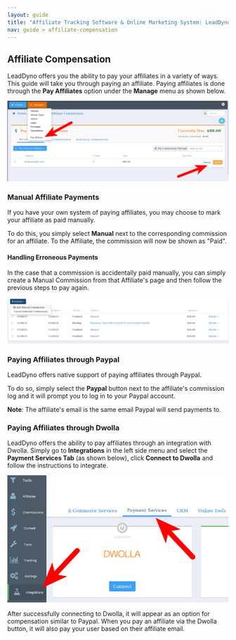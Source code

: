 ```yaml
---
layout: guide
title: "Affiliate Tracking Software & Online Marketing System: LeadDyno"
nav: guide > affiliate-compensation
---
```


## Affiliate Compensation

LeadDyno offers you the ability to pay your affiliates in a variety of ways. This guide will take you through paying an affiliate. Paying affiliates is done through the __Pay Affiliates__ option under the __Manage__ menu as shown below.

![Pay Affiliate Screen](/img/pay-affiliate.png)

### Manual Affiliate Payments

If you have your own system of paying affiliates, you may choose to mark your affiliate as paid manually. 

To do this, you simply select __Manual__ next to the corresponding commission for an affiliate. To the Affiliate, the commission will now be shown as "Paid". 

#### Handling Erroneous Payments

In the case that a commission is accidentally paid manually, you can simply create a Manual Commission from that Affiliate's page and then follow the previous steps to pay again.

![Manual Commission](/img/manual-comm.png)

### Paying Affiliates through Paypal

LeadDyno offers native support of paying affiliates through Paypal.

To do so, simply select the __Paypal__ button next to the affiliate's commission log and it will prompt you to log in to your Paypal account. 

__Note__: The affiliate's email is the same email Paypal will send payments to. 

### Paying Affiliates through Dwolla

LeadDyno offers the ability to pay affiliates through an integration with Dwolla. Simply go to __Integrations__ in the left side menu and select the __Payment Services Tab__ (as shown below), click __Connect to Dwolla__ and follow the instructions to integrate.

![Payment Services Page](/img/pay-services.png)

After successfully connecting to Dwolla, it will appear as an option for compensation similar to Paypal. When you pay an affiliate via the Dwolla button, it will also pay your user based on their affiliate email. 
